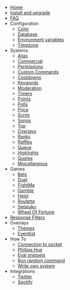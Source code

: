 * [Home](/_archive/10.4.x/)
* [Install and upgrade](/_archive/10.4.x/install-and-upgrade.md)
* [FAQ](/_archive/10.4.x/faq.md)
* Configuration
  * [Color](/_archive/10.4.x/configuration/color.md)
  * [Database](/_archive/10.4.x/configuration/database.md)
  * [Environment variables](/_archive/10.4.x/configuration/env.md)
  * [Timezone](/_archive/10.4.x/configuration/timezone.md)
* Systems
  * [Alias](/_archive/10.4.x/commands/alias.md)
  * [Commercial](/_archive/10.4.x/commands/commercial.md)
  * [Permissions](/_archive/10.4.x/commands/permissions.md)
  * [Custom Commands](/_archive/10.4.x/commands/custom-commands.md)
  * [Cooldowns](/_archive/10.4.x/commands/cooldowns.md)
  * [Keywords](/_archive/10.4.x/commands/keywords.md)
  * [Moderation](/_archive/10.4.x/commands/moderation.md)
  * [Timers](/_archive/10.4.x/commands/timers.md)
  * [Points](/_archive/10.4.x/commands/points.md)
  * [Polls](/_archive/10.4.x/commands/polls.md)
  * [Price](/_archive/10.4.x/commands/price.md)
  * [Scrim](/_archive/10.4.x/commands/scrim.md)
  * [Songs](/_archive/10.4.x/commands/songs.md)
  * [Top](/_archive/10.4.x/commands/top.md)
  * [Overlays](/_archive/10.4.x/commands/overlays.md)
  * [Ranks](/_archive/10.4.x/commands/ranks.md)
  * [Raffles](/_archive/10.4.x/commands/raffles.md)
  * [Queue](/_archive/10.4.x/commands/queue.md)
  * [Highlights](/_archive/10.4.x/commands/highlights.md)
  * [Quotes](/_archive/10.4.x/commands/quotes.md)
  * [Miscellaneous](/_archive/10.4.x/commands/miscellaneous.md)
* Games
  * [Bets](/_archive/10.4.x/games/bets.md)
  * [Duel](/_archive/10.4.x/games/duel.md)
  * [FightMe](/_archive/10.4.x/games/fightme.md)
  * [Gamble](/_archive/10.4.x/games/gamble.md)
  * [Heist](/_archive/10.4.x/games/heist.md)
  * [Roulette](/_archive/10.4.x/games/roulette.md)
  * [Seppuku](/_archive/10.4.x/games/seppuku.md)
  * [Wheel Of Fortune](/_archive/10.4.x/games/wheelOfFortune.md)
* [Response Filters](/_archive/10.4.x/filters/all.md)
* Overlays
  * [Themes](/_archive/10.4.x/overlays/themes.md)
  * [Eventlist](/_archive/10.4.x/overlays/eventlist.md)
* How To
  * [Connection to socket](/_archive/10.4.x/howto/connection-to-socket.md)
  * [Phillips Hue](/_archive/10.4.x/howto/phillipshue.md)
  * [Eval snippets](/_archive/10.4.x/howto/eval.md)
  * [Run random command](/_archive/10.4.x/howto/run-random-command.md)
  * [Write own system](/_archive/10.4.x/howto/write-own-system.md)
* Integrations
  * [Twitter](/_archive/10.4.x/integrations/twitter.md)
  * [Spotify](/_archive/10.4.x/integrations/spotify.md)